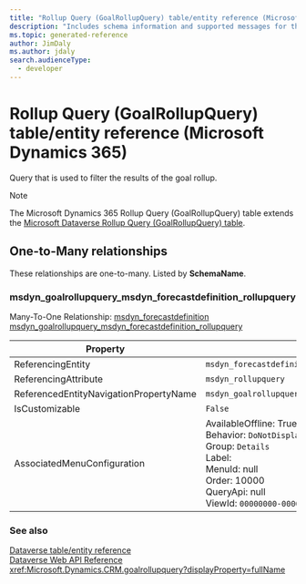 ```yaml
---
title: "Rollup Query (GoalRollupQuery) table/entity reference (Microsoft Dynamics 365)"
description: "Includes schema information and supported messages for the Rollup Query (GoalRollupQuery) table/entity with Microsoft Dynamics 365."
ms.topic: generated-reference
author: JimDaly
ms.author: jdaly
search.audienceType: 
  - developer
---
```


# Rollup Query (GoalRollupQuery) table/entity reference (Microsoft Dynamics 365)

Query that is used to filter the results of the goal rollup.

> [!NOTE]
> The Microsoft Dynamics 365 Rollup Query (GoalRollupQuery) table extends the [Microsoft Dataverse Rollup Query (GoalRollupQuery) table](/power-apps/developer/data-platform/reference/entities/goalrollupquery).




## One-to-Many relationships

These relationships are one-to-many. Listed by **SchemaName**.

### <a name="BKMK_msdyn_goalrollupquery_msdyn_forecastdefinition_rollupquery"></a> msdyn_goalrollupquery_msdyn_forecastdefinition_rollupquery

Many-To-One Relationship: [msdyn_forecastdefinition msdyn_goalrollupquery_msdyn_forecastdefinition_rollupquery](msdyn_forecastdefinition.md#BKMK_msdyn_goalrollupquery_msdyn_forecastdefinition_rollupquery)

|Property|Value|
|---|---|
|ReferencingEntity|`msdyn_forecastdefinition`|
|ReferencingAttribute|`msdyn_rollupquery`|
|ReferencedEntityNavigationPropertyName|`msdyn_goalrollupquery_msdyn_forecastdefinition_rollupquery`|
|IsCustomizable|`False`|
|AssociatedMenuConfiguration|AvailableOffline: True<br />Behavior: `DoNotDisplay`<br />Group: `Details`<br />Label: <br />MenuId: null<br />Order: 10000<br />QueryApi: null<br />ViewId: `00000000-0000-0000-0000-000000000000`|



### See also

[Dataverse table/entity reference](/power-apps/developer/data-platform/reference/about-entity-reference)  
[Dataverse Web API Reference](/power-apps/developer/data-platform/webapi/reference/about)   
<xref:Microsoft.Dynamics.CRM.goalrollupquery?displayProperty=fullName>
